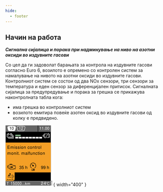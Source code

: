 ```yaml
---
hide:
  - footer
---
```

## Начин на работа

***Сигнална сијалица и порака при надминување на ниво на азотни оксиди во издувните гасови***

Со цел да ги задоволат барањата за контрола на издувните гасови согласно Euro 6, возилото е опремено со контролен систем за намалување на нивото на азотни оксиди во издувните гасови. Контролниот систем се состои од два NOx сензори, три сензори за температура и еден сензор за диференцијален притисок. Сигналната сијалица за предупредување и порака за грешка се прикажува наконтролната табла кога:

- има грешка во контролниот систем
- возилото емитира повеќе азотен оксид во издувните гасови од колку е предвидено.

![Image title](/images/b370524.svg){ width="400" } 